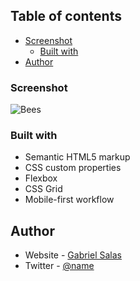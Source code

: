 ## Table of contents
- [Screenshot](#screenshot)
  - [Built with](#built-with)
- [Author](#author)


### Screenshot

![Bees](https://user-images.githubusercontent.com/85403330/151444686-f0e3cc9a-4140-422a-9a2b-9cf130f74012.JPG)

### Built with

- Semantic HTML5 markup
- CSS custom properties
- Flexbox
- CSS Grid
- Mobile-first workflow

## Author

- Website - [Gabriel Salas](https://www.gabriel-salas.github.io)
- Twitter - [@name](https://www.twitter.com/yourusername)

